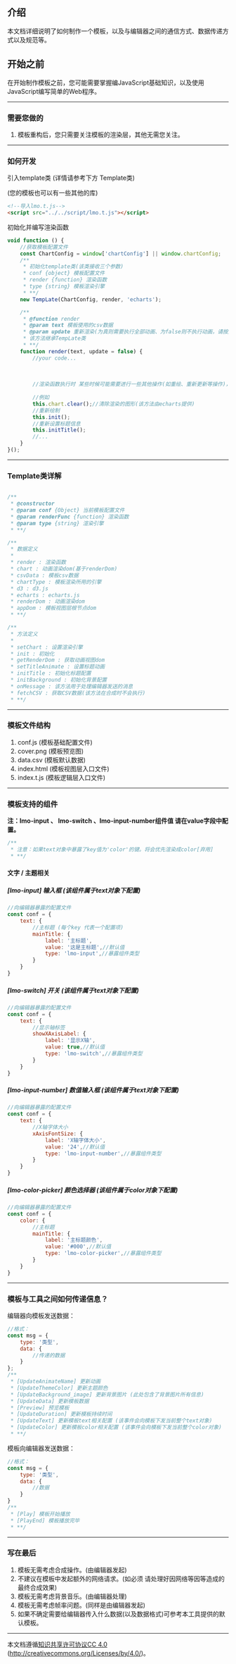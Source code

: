 ## 介绍

本文档详细说明了如何制作一个模板，以及与编辑器之间的通信方式、数据传递方式以及规范等。

## 开始之前

在开始制作模板之前，您可能需要掌握编JavaScript基础知识，以及使用JavaScript编写简单的Web程序。

---

### 需要您做的

1. 模板重构后，您只需要关注模板的渲染层，其他无需您关注。

---

### 如何开发

引入template类 (详情请参考下方 Template类)

(您的模板也可以有一些其他的库)

```html
<!--导入lmo.t.js-->
<script src="../../script/lmo.t.js"></script>
```

初始化并编写渲染函数
```javascript
void function () {
    //获取模板配置文件
    const ChartConfig = window['chartConfig'] || window.chartConfig;
    /**
     * 初始化template类(该类接收三个参数)
     * conf {object} 模板配置文件
     * render {function} 渲染函数
     * type {string} 模板渲染引擎
     * **/
    new TempLate(ChartConfig, render, 'echarts');

    /**
     * @function render
     * @param text 模板使用的csv数据
     * @param update 重新渲染(为真则需要执行全部动画、为false则不执行动画，请按照您的实际需求进行)
     * 该方法继承TempLate类
     * **/
    function render(text, update = false) {
        //your code...
        
        
        
        //渲染函数执行时 某些时候可能需要进行一些其他操作(如重绘、重新更新等操作)，可直接调用类提供的方法(数据)
        
        //例如
        this.chart.clear();//清除渲染的图形(该方法由echarts提供)
        //重新绘制
        this.init();
        //重新设置标题信息
        this.initTitle();
        //...
    }
}();
```

---

### Template类详解
```javascript

/**
 * @constructor
 * @param conf {Object} 当前模板配置文件
 * @param renderFunc {function} 渲染函数
 * @param type {string} 渲染引擎
 * **/

/**
 * 数据定义
 * 
 * render : 渲染函数
 * chart : 动画渲染dom(基于renderDom)
 * csvData : 模板csv数据
 * chartType : 模板渲染所用的引擎
 * d3 : d3.js
 * echarts : echarts.js
 * renderDom : 动画渲染dom
 * appDom : 模板视图层根节点dom
 * **/

/**
 * 方法定义
 * 
 * setChart : 设置渲染引擎
 * init : 初始化
 * getRenderDom : 获取动画视图dom
 * setTitleAnimate : 设置标题动画
 * initTitle : 初始化标题配置
 * initBackground : 初始化背景配置
 * onMessage : 该方法用于处理编辑器发送的消息
 * fetchCSV : 获取CSV数据(该方法在合成时不会执行)
 * **/
```

---

### 模板文件结构
1. conf.js (模板基础配置文件)
2. cover.png (模板预览图)
3. data.csv (模板默认数据)
4. index.html (模板视图层入口文件)
5. index.t.js (模板逻辑层入口文件)


---

### 模板支持的组件

**注：lmo-input 、 lmo-switch 、lmo-input-number组件值 请在value字段中配置。**

```javascript
/**
 * 注意：如果text对象中暴露了key值为'color'的键。将会优先渲染成color[弃用]
 * **/

```

#### 文字 / 主题相关

##### [lmo-input] 输入框 (该组件属于text对象下配置)

```javascript
//向编辑器暴露的配置文件
const conf = {
    text: {
        //主标题 (每个key 代表一个配置项)
        mainTitle: {
            label: '主标题',
            value: '这是主标题',//默认值
            type: 'lmo-input',//暴露组件类型
        }
    }
}
```

##### [lmo-switch] 开关 (该组件属于text对象下配置)

```javascript
//向编辑器暴露的配置文件
const conf = {
    text: {
        //显示轴标签
        showXAxisLabel: {
            label: '显示X轴',
            value: true,//默认值
            type: 'lmo-switch',//暴露组件类型
        }
    }
}
```

##### [lmo-input-number] 数值输入框 (该组件属于text对象下配置)

```javascript
//向编辑器暴露的配置文件
const conf = {
    text: {
        //X轴字体大小
        xAxisFontSize: {
            label: 'X轴字体大小',
            value: '24',//默认值
            type: 'lmo-input-number',//暴露组件类型
        }
    }
}
```

##### [lmo-color-picker] 颜色选择器 (该组件属于color对象下配置)

```javascript
//向编辑器暴露的配置文件
const conf = {
    color: {
        //主标题
        mainTitle: {
            label: '主标题颜色',
            value: '#000',//默认值
            type: 'lmo-color-picker',//暴露组件类型
        }
    }
}
```

---

### 模板与工具之间如何传递信息？

编辑器向模板发送数据：

```javascript
//格式：
const msg = {
    type: '类型',
    data: {
        //传递的数据
    }
};
/**
 * [UpdateAnimateName] 更新动画
 * [UpdateThemeColor] 更新主题颜色
 * [UpdateBackground_image] 更新背景图片 (此处包含了背景图片所有信息)
 * [UpdateData] 更新模板数据
 * [Preview] 预览模板
 * [UpdateDuration] 更新模板持续时间
 * [UpdateText] 更新模板text相关配置 (该事件会向模板下发当前整个text对象)
 * [UpdateColor] 更新模板color相关配置 (该事件会向模板下发当前整个color对象)
 * **/
```
模板向编辑器发送数据：
```javascript
//格式：
const msg = {
    type: '类型',
    data: {
        //数据
    }
}
/**
 * [Play] 模板开始播放
 * [PlayEnd] 模板播放完毕
 * **/
```
---

### 写在最后

1. 模板无需考虑合成操作。(由编辑器发起)
2. 不建议在模板中发起额外的网络请求。(如必须 请处理好因网络等因等造成的最终合成效果)
3. 模板无需考虑背景音乐。(由编辑器处理)
4. 模板无需考虑帧率问题。(同样是由编辑器发起)
5. 如果不确定需要给编辑器传入什么数据(以及数据格式)可参考本工具提供的默认模板。

---
本文档遵循[知识共享许可协议CC 4.0](https://creativecommons.org/licenses/by/4.0/) (http://creativecommons.org/Licenses/by/4.0/)。
